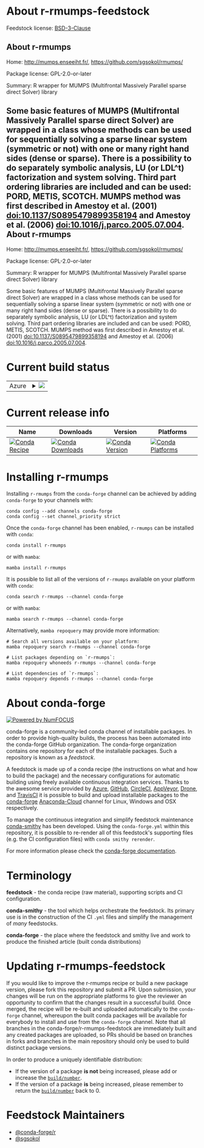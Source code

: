About r-rmumps-feedstock
========================

Feedstock license: [BSD-3-Clause](https://github.com/conda-forge/r-rmumps-feedstock/blob/main/LICENSE.txt)

About r-rmumps
--------------

Home: http://mumps.enseeiht.fr/, https://github.com/sgsokol/rmumps/

Package license: GPL-2.0-or-later

Summary: R wrapper for MUMPS (Multifrontal Massively Parallel sparse direct Solver) library

Some basic features of MUMPS (Multifrontal Massively Parallel sparse direct Solver) are wrapped in a class whose methods can be used for sequentially solving a sparse linear system (symmetric or not) with one or many right hand sides (dense or sparse). There is a possibility to do separately symbolic analysis, LU (or LDL^t) factorization and system solving. Third part ordering libraries are included and can be used: PORD, METIS, SCOTCH. MUMPS method was first described in Amestoy et al. (2001) <doi:10.1137/S0895479899358194> and Amestoy et al. (2006) <doi:10.1016/j.parco.2005.07.004>.
About r-rmumps
--------------

Home: http://mumps.enseeiht.fr/, https://github.com/sgsokol/rmumps/

Package license: GPL-2.0-or-later

Summary: R wrapper for MUMPS (Multifrontal Massively Parallel sparse direct Solver) library

Some basic features of MUMPS (Multifrontal Massively Parallel sparse direct Solver) are wrapped in a class whose methods can be used for sequentially solving a sparse linear system (symmetric or not) with one or many right hand sides (dense or sparse). There is a possibility to do separately symbolic analysis, LU (or LDL^t) factorization and system solving. Third part ordering libraries are included and can be used: PORD, METIS, SCOTCH. MUMPS method was first described in Amestoy et al. (2001) <doi:10.1137/S0895479899358194> and Amestoy et al. (2006) <doi:10.1016/j.parco.2005.07.004>.

Current build status
====================


<table>
    
  <tr>
    <td>Azure</td>
    <td>
      <details>
        <summary>
          <a href="https://dev.azure.com/conda-forge/feedstock-builds/_build/latest?definitionId=8791&branchName=main">
            <img src="https://dev.azure.com/conda-forge/feedstock-builds/_apis/build/status/r-rmumps-feedstock?branchName=main">
          </a>
        </summary>
        <table>
          <thead><tr><th>Variant</th><th>Status</th></tr></thead>
          <tbody><tr>
              <td>linux_64_r_base4.2</td>
              <td>
                <a href="https://dev.azure.com/conda-forge/feedstock-builds/_build/latest?definitionId=8791&branchName=main">
                  <img src="https://dev.azure.com/conda-forge/feedstock-builds/_apis/build/status/r-rmumps-feedstock?branchName=main&jobName=linux&configuration=linux%20linux_64_r_base4.2" alt="variant">
                </a>
              </td>
            </tr><tr>
              <td>linux_64_r_base4.3</td>
              <td>
                <a href="https://dev.azure.com/conda-forge/feedstock-builds/_build/latest?definitionId=8791&branchName=main">
                  <img src="https://dev.azure.com/conda-forge/feedstock-builds/_apis/build/status/r-rmumps-feedstock?branchName=main&jobName=linux&configuration=linux%20linux_64_r_base4.3" alt="variant">
                </a>
              </td>
            </tr><tr>
              <td>osx_64_r_base4.2</td>
              <td>
                <a href="https://dev.azure.com/conda-forge/feedstock-builds/_build/latest?definitionId=8791&branchName=main">
                  <img src="https://dev.azure.com/conda-forge/feedstock-builds/_apis/build/status/r-rmumps-feedstock?branchName=main&jobName=osx&configuration=osx%20osx_64_r_base4.2" alt="variant">
                </a>
              </td>
            </tr><tr>
              <td>osx_64_r_base4.3</td>
              <td>
                <a href="https://dev.azure.com/conda-forge/feedstock-builds/_build/latest?definitionId=8791&branchName=main">
                  <img src="https://dev.azure.com/conda-forge/feedstock-builds/_apis/build/status/r-rmumps-feedstock?branchName=main&jobName=osx&configuration=osx%20osx_64_r_base4.3" alt="variant">
                </a>
              </td>
            </tr><tr>
              <td>win_64</td>
              <td>
                <a href="https://dev.azure.com/conda-forge/feedstock-builds/_build/latest?definitionId=8791&branchName=main">
                  <img src="https://dev.azure.com/conda-forge/feedstock-builds/_apis/build/status/r-rmumps-feedstock?branchName=main&jobName=win&configuration=win%20win_64_" alt="variant">
                </a>
              </td>
            </tr>
          </tbody>
        </table>
      </details>
    </td>
  </tr>
</table>

Current release info
====================

| Name | Downloads | Version | Platforms |
| --- | --- | --- | --- |
| [![Conda Recipe](https://img.shields.io/badge/recipe-r--rmumps-green.svg)](https://anaconda.org/conda-forge/r-rmumps) | [![Conda Downloads](https://img.shields.io/conda/dn/conda-forge/r-rmumps.svg)](https://anaconda.org/conda-forge/r-rmumps) | [![Conda Version](https://img.shields.io/conda/vn/conda-forge/r-rmumps.svg)](https://anaconda.org/conda-forge/r-rmumps) | [![Conda Platforms](https://img.shields.io/conda/pn/conda-forge/r-rmumps.svg)](https://anaconda.org/conda-forge/r-rmumps) |

Installing r-rmumps
===================

Installing `r-rmumps` from the `conda-forge` channel can be achieved by adding `conda-forge` to your channels with:

```
conda config --add channels conda-forge
conda config --set channel_priority strict
```

Once the `conda-forge` channel has been enabled, `r-rmumps` can be installed with `conda`:

```
conda install r-rmumps
```

or with `mamba`:

```
mamba install r-rmumps
```

It is possible to list all of the versions of `r-rmumps` available on your platform with `conda`:

```
conda search r-rmumps --channel conda-forge
```

or with `mamba`:

```
mamba search r-rmumps --channel conda-forge
```

Alternatively, `mamba repoquery` may provide more information:

```
# Search all versions available on your platform:
mamba repoquery search r-rmumps --channel conda-forge

# List packages depending on `r-rmumps`:
mamba repoquery whoneeds r-rmumps --channel conda-forge

# List dependencies of `r-rmumps`:
mamba repoquery depends r-rmumps --channel conda-forge
```


About conda-forge
=================

[![Powered by
NumFOCUS](https://img.shields.io/badge/powered%20by-NumFOCUS-orange.svg?style=flat&colorA=E1523D&colorB=007D8A)](https://numfocus.org)

conda-forge is a community-led conda channel of installable packages.
In order to provide high-quality builds, the process has been automated into the
conda-forge GitHub organization. The conda-forge organization contains one repository
for each of the installable packages. Such a repository is known as a *feedstock*.

A feedstock is made up of a conda recipe (the instructions on what and how to build
the package) and the necessary configurations for automatic building using freely
available continuous integration services. Thanks to the awesome service provided by
[Azure](https://azure.microsoft.com/en-us/services/devops/), [GitHub](https://github.com/),
[CircleCI](https://circleci.com/), [AppVeyor](https://www.appveyor.com/),
[Drone](https://cloud.drone.io/welcome), and [TravisCI](https://travis-ci.com/)
it is possible to build and upload installable packages to the
[conda-forge](https://anaconda.org/conda-forge) [Anaconda-Cloud](https://anaconda.org/)
channel for Linux, Windows and OSX respectively.

To manage the continuous integration and simplify feedstock maintenance
[conda-smithy](https://github.com/conda-forge/conda-smithy) has been developed.
Using the ``conda-forge.yml`` within this repository, it is possible to re-render all of
this feedstock's supporting files (e.g. the CI configuration files) with ``conda smithy rerender``.

For more information please check the [conda-forge documentation](https://conda-forge.org/docs/).

Terminology
===========

**feedstock** - the conda recipe (raw material), supporting scripts and CI configuration.

**conda-smithy** - the tool which helps orchestrate the feedstock.
                   Its primary use is in the construction of the CI ``.yml`` files
                   and simplify the management of *many* feedstocks.

**conda-forge** - the place where the feedstock and smithy live and work to
                  produce the finished article (built conda distributions)


Updating r-rmumps-feedstock
===========================

If you would like to improve the r-rmumps recipe or build a new
package version, please fork this repository and submit a PR. Upon submission,
your changes will be run on the appropriate platforms to give the reviewer an
opportunity to confirm that the changes result in a successful build. Once
merged, the recipe will be re-built and uploaded automatically to the
`conda-forge` channel, whereupon the built conda packages will be available for
everybody to install and use from the `conda-forge` channel.
Note that all branches in the conda-forge/r-rmumps-feedstock are
immediately built and any created packages are uploaded, so PRs should be based
on branches in forks and branches in the main repository should only be used to
build distinct package versions.

In order to produce a uniquely identifiable distribution:
 * If the version of a package **is not** being increased, please add or increase
   the [``build/number``](https://docs.conda.io/projects/conda-build/en/latest/resources/define-metadata.html#build-number-and-string).
 * If the version of a package **is** being increased, please remember to return
   the [``build/number``](https://docs.conda.io/projects/conda-build/en/latest/resources/define-metadata.html#build-number-and-string)
   back to 0.

Feedstock Maintainers
=====================

* [@conda-forge/r](https://github.com/conda-forge/r/)
* [@sgsokol](https://github.com/sgsokol/)

